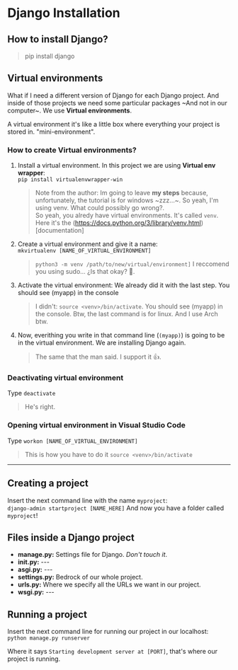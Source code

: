 # Django Installation
## How to install Django?
> pip install django

## Virtual environments
What if I need a different version of Django for each Django project. And inside of those projects we need some particular packages ~And not in our computer~. We use **Virtual environments**.

A virtual environment it's like a little box where everything your project is stored in. "mini-environment".

### How to create Virtual environments?
1. Install a virtual environment. In this project we are using **Virtual env wrapper**:  
    `pip install virtualenvwrapper-win`
    > Note from the author: Im going to leave **my steps** because, unfortunately, the tutorial is for windows ~zzz...~. So yeah, I'm using venv. What could possibly go wrong?.  
    > So yeah, you alredy have virtual environments. It's called `venv`. Here it's the (https://docs.python.org/3/library/venv.html)[documentation]

2. Create a virtual environment and give it a name:  
    `mkvirtualenv [NAME_OF_VIRTUAL_ENVIRONMENT]`
    > `python3 -m venv /path/to/new/virtual/environment]` I reccomend you using sudo... ¿Is that okay? 🤔.

3. Activate the virtual environment: We already did it with the last step. You should see (myapp) in the console
    > I didn't: `source <venv>/bin/activate`. You should see (myapp) in the console.
    > Btw, the last command is for linux. And I use Arch btw.

4. Now, everithing you write in that command line (`(myapp)`) is going to be in the virtual environment. We are installing Django again.
    > The same that the man said. I support it 👍.

### Deactivating virtual environment
Type `deactivate`
> He's right.

### Opening virtual environment in Visual Studio Code
Type `workon [NAME_OF_VIRTUAL_ENVIRONMENT]`
> This is how you have to do it `source <venv>/bin/activate`

------------------------------------------------------------------
## Creating a project
Insert the next command line with the name `myproject`:  
`django-admin startproject [NAME_HERE]`
And now you have a folder called `myproject`!

## Files inside a Django project
- **manage.py:** Settings file for Django. *Don't touch it*.
- **__init__.py:** ---
- **asgi.py:** ---
- **settings.py:** Bedrock of our whole project. 
- **urls.py:** Where we specify all the URLs we want in our project.
- **wsgi.py:** ---

## Running a project
Insert the next command line for running our project in our localhost:  
`python manage.py runserver`  

Where it says `Starting development server at [PORT]`, that's where our project is running.

